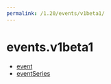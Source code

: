 ```yaml
---
permalink: /1.20/events/v1beta1/
---
```


# events.v1beta1



* [event](event.md)
* [eventSeries](eventSeries.md)